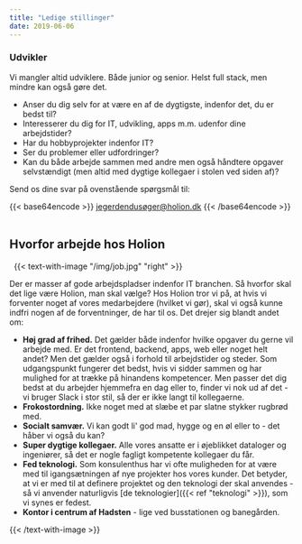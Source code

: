 ```yaml
---
title: "Ledige stillinger"
date: 2019-06-06
---
```


### Udvikler

Vi mangler altid udviklere. Både junior og senior. Helst full stack, men mindre kan også gøre det.

- Anser du dig selv for at være en af de dygtigste, indenfor det, du er bedst til?
- Interesserer du dig for IT, udvikling, apps m.m. udenfor dine arbejdstider?
- Har du hobbyprojekter indenfor IT?
- Ser du problemer eller udfordringer?
- Kan du både arbejde sammen med andre men også håndtere opgaver selvstændigt (men altid med dygtige kollegaer i stolen ved siden af)?

Send os dine svar på ovenstående spørgsmål til:

{{< base64encode >}}
jegerdendusøger@holion.dk
{{< /base64encode >}}
&nbsp;

## Hvorfor arbejde hos Holion

&nbsp;
{{< text-with-image "/img/job.jpg" "right" >}}

Der er masser af gode arbejdspladser indenfor IT branchen. Så hvorfor skal det lige være Holion, man skal vælge? Hos Holion tror vi på, at hvis vi forventer noget af vores medarbejdere (hvilket vi gør), skal vi også kunne indfri nogen af de forventninger, de har til os. Det drejer sig blandt andet om:

- **Høj grad af frihed.** Det gælder både indenfor hvilke opgaver du gerne vil arbejde med. Er det frontend, backend, apps, web eller noget helt andet? Men det gælder også i forhold til arbejdstider og steder. Som udgangspunkt fungerer det bedst, hvis vi sidder sammen og har mulighed for at trække på hinandens kompetencer. Men passer det dig bedst at du arbejder hjemmefra en dag eller to, finder vi nok ud af det - vi bruger Slack i stor stil, så der er ikke langt til kollegaerne.
- **Frokostordning.** Ikke noget med at slæbe et par slatne stykker rugbrød med.
- **Socialt samvær.** Vi kan godt li' god mad, hygge og en øl eller to - det håber vi også du kan?
- **Super dygtige kollegaer.** Alle vores ansatte er i øjeblikket dataloger og ingeniører, så det er nogle fagligt kompetente kollegaer du får.
- **Fed teknologi.** Som konsulenthus har vi ofte muligheden for at være med til igangsætningen af nye projekter hos vores kunder. Det betyder, at vi er med til at definere projektet og den teknologi der skal anvendes - så vi anvender naturligvis [de teknologier]({{< ref "teknologi" >}}), som vi synes er fedest.
- **Kontor i centrum af Hadsten** - lige ved busstationen og banegården.

{{< /text-with-image >}}